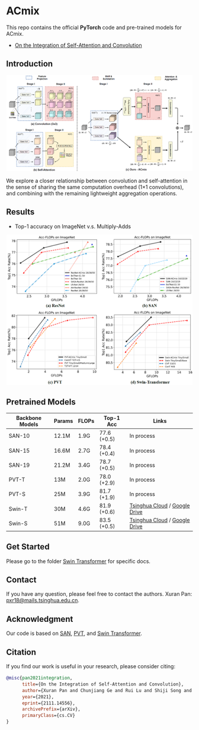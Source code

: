 # ACmix
This repo contains the official **PyTorch** code and pre-trained models for ACmix.

+ [On the Integration of Self-Attention and Convolution](https://arxiv.org/pdf/2111.14556v1.pdf)

## Introduction

![main](figure/main.png)

We explore a closer relationship between convolution and self-attention in the sense of sharing the
same computation overhead (1×1 convolutions), and combining with the remaining lightweight aggregation operations.

## Results

+ Top-1 accuracy on ImageNet v.s. Multiply-Adds

![image-20211208195403247](figure/result.png)

## Pretrained Models

| Backbone Models | Params | FLOPs | Top-1 Acc   | Links                                                        |
| --------------- | ------ | ----- | ----------- | ------------------------------------------------------------ |
| SAN-10          | 12.1M  | 1.9G  | 77.6 (+0.5) | In process                                                   |
| SAN-15          | 16.6M  | 2.7G  | 78.4 (+0.4) | In process                                                   |
| SAN-19          | 21.2M  | 3.4G  | 78.7 (+0.5) | In process                                                   |
| PVT-T           | 13M    | 2.0G  | 78.0 (+2.9) | In process                                                   |
| PVT-S           | 25M    | 3.9G  | 81.7 (+1.9) | In process                                                   |
| Swin-T          | 30M    | 4.6G  | 81.9 (+0.6) | [Tsinghua Cloud](https://cloud.tsinghua.edu.cn/f/210c89a6f9eb4bd0beb6/) / [Google Drive](https://drive.google.com/file/d/1qJnYhtQ65rWd0zUuV9eZQW5Wxj-TiiSg/view?usp=sharing) |
| Swin-S          | 51M    | 9.0G  | 83.5 (+0.5) | [Tsinghua Cloud](https://cloud.tsinghua.edu.cn/f/8bed555e75c840f8a00d/) / [Google Drive](https://drive.google.com/file/d/12PhN5YOEtWAgO8eSLhopfCVZ7JozMf9T/view?usp=sharing) |

## Get Started

Please go to the folder [Swin Transformer](https://github.com/LeapLabTHU/ACmix/tree/main/Swin-Transformer) for specific docs.

## Contact

If you have any question, please feel free to contact the authors. Xuran Pan: [pxr18@mails.tsinghua.edu.cn](mailto:pxr18@mails.tsinghua.edu.cn).

## Acknowledgment

Our code is based on [SAN](https://github.com/hszhao/SAN), [PVT](https://github.com/whai362/PVT), and [Swin Transformer](https://github.com/microsoft/Swin-Transformer).

## Citation

If you find our work is useful in your research, please consider citing:

```bibtex
@misc{pan2021integration,
      title={On the Integration of Self-Attention and Convolution}, 
      author={Xuran Pan and Chunjiang Ge and Rui Lu and Shiji Song and Guanfu Chen and Zeyi Huang and Gao Huang},
      year={2021},
      eprint={2111.14556},
      archivePrefix={arXiv},
      primaryClass={cs.CV}
}
```

